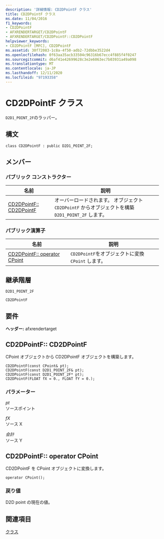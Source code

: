 ```yaml
---
description: '詳細情報: CD2DPointF クラス'
title: CD2DPointF クラス
ms.date: 11/04/2016
f1_keywords:
- CD2DPointF
- AFXRENDERTARGET/CD2DPointF
- AFXRENDERTARGET/CD2DPointF::CD2DPointF
helpviewer_keywords:
- CD2DPointF [MFC], CD2DPointF
ms.assetid: 30f72083-1c8a-4f50-adb2-72dbbe3522d4
ms.openlocfilehash: 0f63aa35acb33504c96316b67ecc4f885f4f0247
ms.sourcegitcommit: d6af41e42699628c3e2e6063ec7b03931a49a098
ms.translationtype: MT
ms.contentlocale: ja-JP
ms.lasthandoff: 12/11/2020
ms.locfileid: "97193358"
---
```

# <a name="cd2dpointf-class"></a>CD2DPointF クラス

`D2D1_POINT_2F`のラッパー。

## <a name="syntax"></a>構文

```
class CD2DPointF : public D2D1_POINT_2F;
```

## <a name="members"></a>メンバー

### <a name="public-constructors"></a>パブリック コンストラクター

|名前|説明|
|----------|-----------------|
|[CD2DPointF:: CD2DPointF](#cd2dpointf)|オーバーロードされます。 オブジェクト `CD2DPointF` からオブジェクトを構築 `D2D1_POINT_2F` します。|

### <a name="public-operators"></a>パブリック演算子

|名前|説明|
|----------|-----------------|
|[CD2DPointF:: operator CPoint](#operator_cpoint)|`CD2DPointF`をオブジェクトに変換 `CPoint` します。|

## <a name="inheritance-hierarchy"></a>継承階層

`D2D1_POINT_2F`

`CD2DPointF`

## <a name="requirements"></a>要件

**ヘッダー:** afxrendertarget

## <a name="cd2dpointfcd2dpointf"></a><a name="cd2dpointf"></a> CD2DPointF:: CD2DPointF

CPoint オブジェクトから CD2DPointF オブジェクトを構築します。

```
CD2DPointF(const CPoint& pt);
CD2DPointF(const D2D1_POINT_2F& pt);
CD2DPointF(const D2D1_POINT_2F* pt);
CD2DPointF(FLOAT fX = 0., FLOAT fY = 0.);
```

### <a name="parameters"></a>パラメーター

*pt*<br/>
ソースポイント

*fX*<br/>
ソース X

*会計*<br/>
ソース Y

## <a name="cd2dpointfoperator-cpoint"></a><a name="operator_cpoint"></a> CD2DPointF:: operator CPoint

CD2DPointF を CPoint オブジェクトに変換します。

```
operator CPoint();
```

### <a name="return-value"></a>戻り値

D2D point の現在の値。

## <a name="see-also"></a>関連項目

[クラス](../../mfc/reference/mfc-classes.md)
